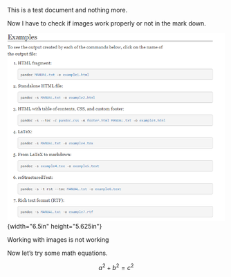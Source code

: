 This is a test document and nothing more.

Now I have to check if images work properly or not in the mark down.

![](.//media/image1.png){width="6.5in" height="5.625in"}

Working with images is not working

Now let’s try some math equations.

$$a^{2} + b^{2} = c^{2}$$

